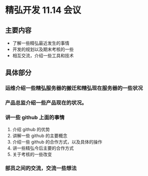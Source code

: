 # 精弘开发 11.14 会议

## 主要内容
- 了解一些精弘最近发生的事情
- 开发的规划以及期末考核的一些
- 相互交流，介绍一些工具和技术

## 具体部分

### 运维介绍一些精弘服务器的搬迁和精弘现在服务器的一些状况

### 产品总监介绍一些产品现在的状况。

### 讲一些 github 上面的事情
1. 介绍 github 的优势
2. 讲解一些 github 的主要概念
3. 介绍一些 github 的合作方式，以及具体的操作
4. 讲一些精弘今后主要的合作方式
5. 关于考核的一些改变

### 部员之间的交流，交流一些想法